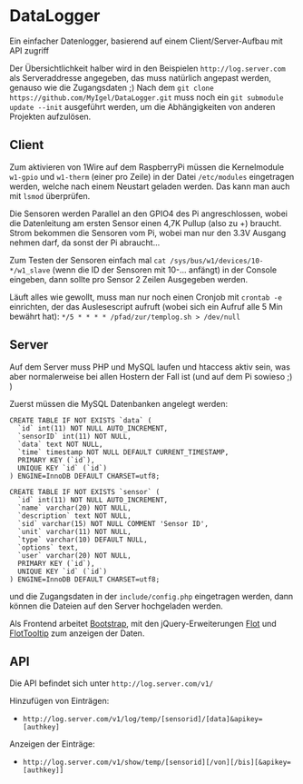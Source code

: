 DataLogger
==========
Ein einfacher Datenlogger, basierend auf einem Client/Server-Aufbau mit API zugriff

Der Übersichtlichkeit halber wird in den Beispielen `http://log.server.com` als Serveraddresse angegeben, das muss natürlich angepast werden, genauso wie die Zugangsdaten ;)
Nach dem
`git clone https://github.com/MyIgel/DataLogger.git`
muss noch ein
`git submodule update --init`
ausgeführt werden, um die Abhängigkeiten von anderen Projekten aufzulösen.

Client
------
Zum aktivieren von 1Wire auf dem RaspberryPi müssen die Kernelmodule `w1-gpio` und `w1-therm` (einer pro Zeile) in der Datei `/etc/modules` eingetragen werden, welche nach einem Neustart geladen werden. Das kann man auch mit `lsmod` überprüfen.

Die Sensoren werden Parallel an den GPIO4 des Pi angreschlossen, wobei die Datenleitung am ersten Sensor einen 4,7K Pullup (also zu +) braucht.
Strom bekommen die Sensoren vom Pi, wobei man nur den 3.3V Ausgang nehmen darf, da sonst der Pi abraucht...

Zum Testen der Sensoren einfach mal `cat /sys/bus/w1/devices/10-*/w1_slave` (wenn die ID der Sensoren mit 10-... anfängt) in der Console eingeben, dann sollte pro Sensor 2 Zeilen Ausgegeben werden.

Läuft alles wie gewollt, muss man nur noch einen Cronjob mit `crontab -e` einrichten, der das Auslesescript aufruft (wobei sich ein Aufruf alle 5 Min bewährt hat):
`*/5 * * * * /pfad/zur/templog.sh > /dev/null`

Server
------
Auf dem Server muss PHP und MySQL laufen und htaccess aktiv sein, was aber normalerweise bei allen Hostern der Fall ist (und auf dem Pi sowieso ;) )

Zuerst müssen die MySQL Datenbanken angelegt werden:
```mysql
CREATE TABLE IF NOT EXISTS `data` (
  `id` int(11) NOT NULL AUTO_INCREMENT,
  `sensorID` int(11) NOT NULL,
  `data` text NOT NULL,
  `time` timestamp NOT NULL DEFAULT CURRENT_TIMESTAMP,
  PRIMARY KEY (`id`),
  UNIQUE KEY `id` (`id`)
) ENGINE=InnoDB DEFAULT CHARSET=utf8;
```
```mysql
CREATE TABLE IF NOT EXISTS `sensor` (
  `id` int(11) NOT NULL AUTO_INCREMENT,
  `name` varchar(20) NOT NULL,
  `description` text NOT NULL,
  `sid` varchar(15) NOT NULL COMMENT 'Sensor ID',
  `unit` varchar(11) NOT NULL,
  `type` varchar(10) DEFAULT NULL,
  `options` text,
  `user` varchar(20) NOT NULL,
  PRIMARY KEY (`id`),
  UNIQUE KEY `id` (`id`)
) ENGINE=InnoDB DEFAULT CHARSET=utf8;
```

und die Zugangsdaten in der `include/config.php` eingetragen werden, dann können die Dateien auf den Server hochgeladen werden.


Als Frontend arbeitet [Bootstrap](https://github.com/twbs/bootstrap "Twitter Bootstrap"), mit den jQuery-Erweiterungen [Flot](https://github.com/flot/flot) und [FlotTooltip](https://github.com/krzysu/flot.tooltip) zum anzeigen der Daten.


API
------------
Die API befindet sich unter `http://log.server.com/v1/`

Hinzufügen von Einträgen:
* `http://log.server.com/v1/log/temp/[sensorid]/[data]&apikey=[authkey]`

Anzeigen der Einträge:
* `http://log.server.com/v1/show/temp/[sensorid][/von][/bis][&apikey=[authkey]]`

